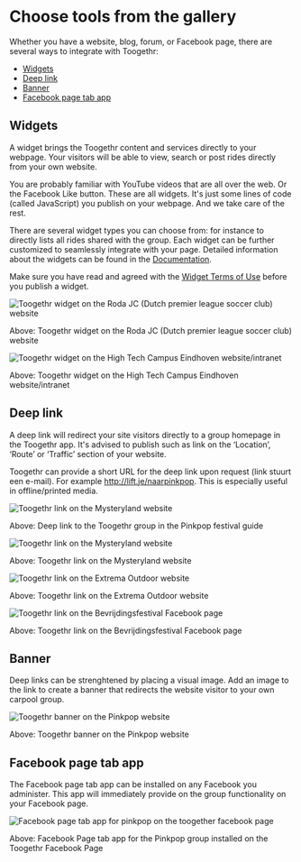 Choose tools from the gallery
=============================

Whether you have a website, blog, forum, or Facebook page, there are several ways to integrate with Toogethr:

* [Widgets](#widgets)
* [Deep link](#deep-link)
* [Banner](#banner)
* [Facebook page tab app](#facebook-page-tab-app)
 
## Widgets
A widget brings the Toogethr content and services directly to your webpage. Your visitors will be able to view, search or post rides directly from your own website.

You are probably familiar with YouTube videos that are all over the web. Or the Facebook Like button. These are all widgets. It's just some lines of code (called JavaScript) you publish on your webpage. And we take care of the rest.

There are several widget types you can choose from: for instance to directly lists all rides shared with the group. Each widget can be further customized to seamlessly integrate with your page. Detailed information about the widgets can be found in the [Documentation](documentation/documentation-overview/).

Make sure you have read and agreed with the [Widget Terms of Use](http://terms.toogethr.com/) before you publish a widget. 

![Toogethr widget on the Roda JC (Dutch premier league soccer club) website](../static/img/Widget%20Roda%20JC.png)

Above: Toogethr widget on the Roda JC (Dutch premier league soccer club) website

![Toogethr widget on the High Tech Campus Eindhoven website/intranet](../static/img/High%20Tech%20Campus%20Eindhoven%20Toogethr.png)


Above: Toogethr widget on the High Tech Campus Eindhoven website/intranet

 

## Deep link
A deep link will redirect your site visitors directly to a group homepage in the Toogethr app. It's advised to publish such as link on the ‘Location’, ‘Route’ or ‘Traffic’ section of your website.  

Toogethr can provide a short URL for the deep link upon request (link stuurt een e-mail). For example http://lift.je/naarpinkpop. This is especially useful in offline/printed media.

![Toogethr link on the Mysteryland website](../static/img/pinkpop.jpg)

Above: Deep link to the Toogethr group in the Pinkpop festival guide

![Toogethr link on the Mysteryland website](../static/img/Mysteryland.png)

Above: Toogethr link on the Mysteryland website

![Toogethr link on the Extrema Outdoor website](../static/img/Website%20Extrema.png)

Above: Toogethr link on the Extrema Outdoor website

![Toogethr link on the Bevrijdingsfestival Facebook page](../static/img/Facebook%20post%20BVF%20Gron.png)

Above: Toogethr link on the Bevrijdingsfestival Facebook page

## Banner
Deep links can be strenghtened by placing a visual image. Add an image to the link to create a banner that redirects the website visitor to your own carpool group.

![Toogethr banner on the Pinkpop website](../static/img/Pinkpop%20website_1.png)

Above: Toogethr banner on the Pinkpop website

## Facebook page tab app
The Facebook page tab app can be installed on any Facebook you administer. This app will immediately provide on the group functionality on your Facebook page.

![Facebook page tab app for pinkpop on the toogether facebook page](../static/img/Toogethr%20Facebook%20Page%20tab%20app%20for%20Pinkpop.png)

Above: Facebook Page tab app for the Pinkpop group installed on the Toogethr Facebook Page
